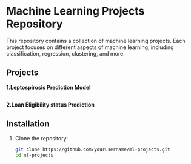 # Machine Learning Projects Repository

This repository contains a collection of machine learning projects. Each project focuses on different aspects of machine learning, including classification, regression, clustering, and more.

## Projects

**1.Leptospirosis Prediction Model** 
##
**2.Loan Eligibility status Prediction**



## Installation

1. Clone the repository:
   ```sh
   git clone https://github.com/yourusername/ml-projects.git
   cd ml-projects
